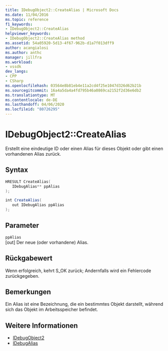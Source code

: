 ```yaml
---
title: IDebugObject2::CreateAlias | Microsoft Docs
ms.date: 11/04/2016
ms.topic: reference
f1_keywords:
- IDebugObject2::CreateAlias
helpviewer_keywords:
- IDebugObject2::CreateAlias method
ms.assetid: 54a05920-5d13-4f67-962b-d1a7f013dff9
author: acangialosi
ms.author: anthc
manager: jillfra
ms.workload:
- vssdk
dev_langs:
- CPP
- CSharp
ms.openlocfilehash: 03564e8b81eb4e11a2cd4f25e1047d326d62b21b
ms.sourcegitcommit: 16a4a5da4a4fd795b46a0869ca2152f2d36e6db2
ms.translationtype: MT
ms.contentlocale: de-DE
ms.lasthandoff: 04/06/2020
ms.locfileid: "80726295"
---
```

# <a name="idebugobject2createalias"></a>IDebugObject2::CreateAlias
Erstellt eine eindeutige ID oder einen Alias für dieses Objekt oder gibt einen vorhandenen Alias zurück.

## <a name="syntax"></a>Syntax

```cpp
HRESULT CreateAlias(
   IDebugAlias** ppAlias
);
```

```csharp
int CreateAlias(
   out IDebugAlias ppAlias
);
```

## <a name="parameters"></a>Parameter
`ppAlias`\
[out] Der neue (oder vorhandene) Alias.

## <a name="return-value"></a>Rückgabewert
 Wenn erfolgreich, kehrt S_OK zurück; Andernfalls wird ein Fehlercode zurückgegeben.

## <a name="remarks"></a>Bemerkungen
 Ein Alias ist eine Bezeichnung, die ein bestimmtes Objekt darstellt, während sich das Objekt im Arbeitsspeicher befindet.

## <a name="see-also"></a>Weitere Informationen
- [IDebugObject2](../../../extensibility/debugger/reference/idebugobject2.md)
- [IDebugAlias](../../../extensibility/debugger/reference/idebugalias.md)
